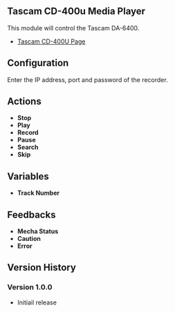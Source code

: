 ## Tascam CD-400u Media Player

This module will control the Tascam DA-6400.

- [Tascam CD-400U Page](https://tascam.com/us/product/cd-400u/)

## Configuration
Enter the IP address, port and password of the recorder.

## Actions
- **Stop** 
- **Play** 
- **Record** 
- **Pause** 
- **Search** 
- **Skip**

## Variables
- **Track Number**

## Feedbacks
- **Mecha Status**
- **Caution**
- **Error**


## Version History

### Version 1.0.0
- Initiail release
